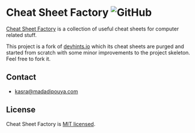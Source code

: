 # Cheat Sheet Factory ![GitHub](https://img.shields.io/github/license/kasramp/cheat-sheet-factory?style=flat-square)

[Cheat Sheet Factory](https://cheatsheetfactory.geekyhacker.com) is a collection of useful cheat sheets for computer related stuff.

This project is a fork of [devhints.io](https://devhints.io/) which its cheat sheets are purged and started from scratch with some minor improvements to the project skeleton. Feel free to fork it.


## Contact
* kasra@madadipouya.com

## License

Cheat Sheet Factory is [MIT licensed](./LICENSE).
